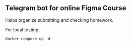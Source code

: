 ## Telegram bot for online Figma Course

Helps organize submitting and checking homework.

For local testing:
```shell
docker-compose up -d
```